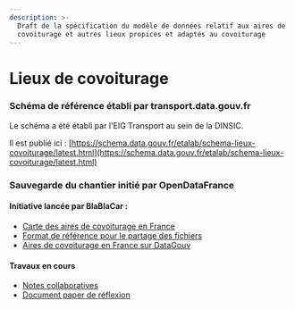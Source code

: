 ```yaml
---
description: >-
  Draft de la spécification du modèle de données relatif aux aires de
  covoiturage et autres lieux propices et adaptés au covoiturage
---
```


# Lieux de covoiturage

### **Schéma de référence établi par transport.data.gouv.fr**

Le schéma a été établi par l'EIG Transport au sein de la DINSIC.

Il est publié ici : [https://schema.data.gouv.fr/etalab/schema-lieux-covoiturage/latest.html](https://schema.data.gouv.fr/etalab/schema-lieux-covoiturage/latest.html)

### **Sauvegarde du chantier initié par OpenDataFrance**

#### **Initiative lancée par BlaBlaCar :**

* [Carte des aires de covoiturage en France](https://blog.blablacar.fr/blablalife/blablafamily/evenements/carte-aires-covoiturage)
* [Format de référence pour le partage des fichiers](https://docs.google.com/spreadsheets/d/1gGhkStBP9XL0WuHxfx-sQzRFX26K_67j9HrJcX-p8eU/)
* [Aires de covoiturage en France sur DataGouv](https://www.data.gouv.fr/fr/datasets/aires-de-covoiturage-en-france/)

#### **Travaux en cours** 

* [Notes collaboratives](https://docs.google.com/document/d/1VxvlCFun9s9UjcjGf7KqtFdlSmTOxnzdrGyA_hOhmk0/edit?usp=sharing)
* [Document paper de réflexion](https://paper.dropbox.com/doc/Lieux-de-covoiturage--AcxqlBytDaTqELJOti_pIkhbAg-TJcCKnlPcbFnevAikY53i) 

